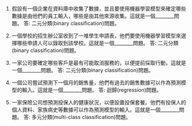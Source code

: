 1. 假設有一個企業在資料庫中收集了數據，並且要使用機器學習模型來確定哪些數據是由他們的員工輸入，哪些是由其他來源收集。這就是一個________問題。
答: 二元分類(binary classification)問題。

2. 一個學校的招生辦公室收到了一堆學生申請表，他們要使用機器學習模型來選擇哪些申請人可以錄取到該學校。這就是一個________問題。
答: 二元分類(binary classification)問題。

3. 一家公司要確定哪些客戶是最有可能取消服務的，以便提前採取行動，這就是一個________問題。
答: 二元分類(binary classification)問題。

4. 一個公司嘗試預測下一個月的銷售量，他們有過去的銷售數據可以作為預測模型的輸入。這就是一個________問題。
答: 迴歸(regression)問題。

5. 一家保險公司想預測投保人的健康狀況，以便設置投保套餐。他們有投保人的個人資料、家族病史等數據可以作為預測模型的輸入。這就是一個________問題。
答: 多元分類(multi-class classification)問題。